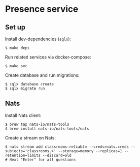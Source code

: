 # Presence service

## Set up

Install dev-dependencies (`sqlx`):

```shell
$ make deps
```

Run related services via docker-compose:

```shell
$ make svc
```

Create database and run migrations:

```shell
$ sqlx database create
$ sqlx migrate run
```

## Nats

Install Nats client:

```shell
$ brew tap nats-io/nats-tools
$ brew install nats-io/nats-tools/nats
```

Create a stream on Nats:

```shell
$ nats stream add classrooms-reliable --creds=nats.creds --subjects='classrooms.>' --storage=memory --replicas=1 --retention=limits --discard=old
# Next "Enter" for all questions 
```
